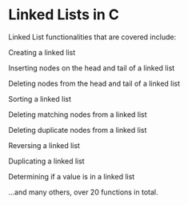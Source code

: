 # Linked Lists in C

Linked List functionalities that are covered include:

Creating a linked list

Inserting nodes on the head and tail of a linked list

Deleting nodes from the head and tail of a linked list

Sorting a linked list

Deleting matching nodes from a linked list

Deleting duplicate nodes from a linked list

Reversing a linked list

Duplicating a linked list

Determining if a value is in a linked list

...and many others, over 20 functions in total.
